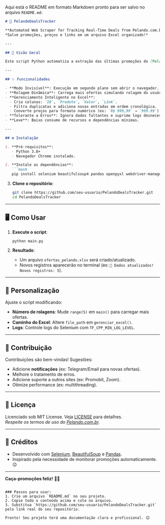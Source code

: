 Aqui está o README em formato Markdown pronto para ser salvo no arquivo `README.md`:

```markdown
# 🚀 PelandoDealsTracker

**Automated Web Scraper for Tracking Real-Time Deals from Pelando.com.br**  
*Salve promoções, preços e links em um arquivo Excel organizado!*

---

## 📌 Visão Geral

Este script Python automatiza a extração das últimas promoções do [Pelando.com.br](https://www.pelando.com.br), usando **Selenium** e **BeautifulSoup** para coleta de dados. Os resultados são salvos em um arquivo Excel (`ofertas_pelando.xlsx`), evitando duplicatas e mantendo registros sequenciais com IDs. Ideal para caçadores de promoções, desenvolvedores ou entusiastas de dados!

---

## ✨ Funcionalidades

- **Modo Invisível**: Execução em segundo plano sem abrir o navegador.
- **Rolagem Dinâmica**: Carrega mais ofertas simulando rolagem do usuário.
- **Gerenciamento Inteligente no Excel**:
  - Cria colunas: `ID`, `Produto`, `Valor`, `Link`.
  - Filtra duplicatas e adiciona novas entradas em ordem cronológica.
  - Converte preços para formato numérico (ex: `R$ 999,99` → `999.99`).
- **Tolerante a Erros**: Ignora dados faltantes e suprime logs desnecessários.
- **Leve**: Baixo consumo de recursos e dependências mínimas.

---

## ⚙️ Instalação

1. **Pré-requisitos**:
   - Python 3.8+
   - Navegador Chrome instalado.

2. **Instale as dependências**:
   ```bash
   pip install selenium beautifulsoup4 pandas openpyxl webdriver-manager
   ```

3. **Clone o repositório**:
   ```bash
   git clone https://github.com/seu-usuario/PelandoDealsTracker.git
   cd PelandoDealsTracker
   ```

---

## 🖥️ Como Usar

1. **Execute o script**:
   ```bash
   python main.py
   ```

2. **Resultado**:
   - Um arquivo `ofertas_pelando.xlsx` será criado/atualizado.
   - Novos registros aparecerão no terminal (ex: `🔎 Dados atualizados! Novos registros: 5`).

---

## 🔧 Personalização

Ajuste o script modificando:
- **Número de rolagens**: Mude `range(5)` em `main()` para carregar mais ofertas.
- **Caminho do Excel**: Altere `file_path` em `gerenciar_excel()`.
- **Logs**: Controle logs do Selenium com `TF_CPP_MIN_LOG_LEVEL`.

---

## 🤝 Contribuição

Contribuições são bem-vindas! Sugestões:
- Adicione **notificações** (ex: Telegram/Email para novas ofertas).
- Melhore o tratamento de erros.
- Adicione suporte a outros sites (ex: Promobit, Zoom).
- Otimize performance (ex: multithreading).

---

## 📄 Licença

Licenciado sob MIT License. Veja [LICENSE](LICENSE) para detalhes.  
*Respeite os termos de uso do [Pelando.com.br](https://www.pelando.com.br).*

---

## 🙌 Créditos

- Desenvolvido com [Selenium](https://selenium.dev), [BeautifulSoup](https://www.crummy.com/software/BeautifulSoup/) e [Pandas](https://pandas.pydata.org).
- Inspirado pela necessidade de monitorar promoções automaticamente. 😉

---

**Caça-promoções feliz!** 🛒✨
```

### Passos para usar:
1. Crie um arquivo `README.md` no seu projeto.
2. Copie todo o conteúdo acima e cole no arquivo.
3. Substitua `https://github.com/seu-usuario/PelandoDealsTracker.git` pelo link real do seu repositório.

Pronto! Seu projeto terá uma documentação clara e profissional. 😊
